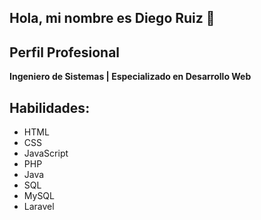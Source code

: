 ## Hola, mi nombre es Diego Ruiz 👋

## Perfil Profesional

**Ingeniero de Sistemas | Especializado en Desarrollo Web**

## Habilidades:

- HTML
- CSS
- JavaScript
- PHP
- Java
- SQL
- MySQL
- Laravel

<!--
**Druiz45/Druiz45** is a ✨ _special_ ✨ repository because its `README.md` (this file) appears on your GitHub profile.

Here are some ideas to get you started:

- 🔭 I’m currently working on ...
- 🌱 I’m currently learning ...
- 👯 I’m looking to collaborate on ...
- 🤔 I’m looking for help with ...
- 💬 Ask me about ...
- 📫 How to reach me: ...
- 😄 Pronouns: ...
- ⚡ Fun fact: ...
-->
